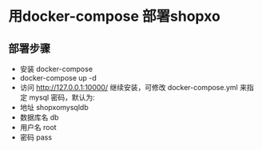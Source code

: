 # 用docker-compose 部署shopxo

## 部署步骤

- 安装 docker-compose
- docker-compose up -d
- 访问 http://127.0.0.1:10000/ 继续安装，可修改 docker-compose.yml 来指定 mysql 密码，默认为: 
 - 地址 shopxomysqldb
 - 数据库名 db
 - 用户名 root
 - 密码 pass
